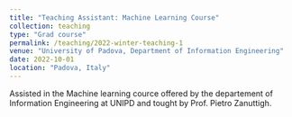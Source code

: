 ```yaml
---
title: "Teaching Assistant: Machine Learning Course"
collection: teaching
type: "Grad course"
permalink: /teaching/2022-winter-teaching-1
venue: "University of Padova, Department of Information Engineering"
date: 2022-10-01
location: "Padova, Italy"
---
```


Assisted in the Machine learning cource offered by the departement of Information Engineering at UNIPD and tought by Prof. Pietro Zanuttigh. 
